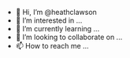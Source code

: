 - 👋 Hi, I’m @heathclawson
- 👀 I’m interested in ...
- 🌱 I’m currently learning ...
- 💞️ I’m looking to collaborate on ...
- 📫 How to reach me ...

<!---
heathclawson/heathclawson is a ✨ special ✨ repository because its `README.md` (this file) appears on your GitHub profile.
You can click the Preview link to take a look at your changes.
--->
